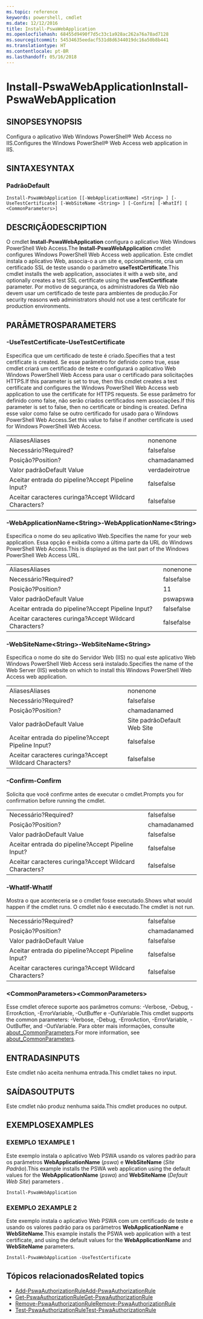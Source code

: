```yaml
---
ms.topic: reference
keywords: powershell, cmdlet
ms.date: 12/12/2016
title: Install-PswaWebApplication
ms.openlocfilehash: 68455d9490f7d5c33c1a928ac262a76a78ad7128
ms.sourcegitcommit: 54534635eedacf531d8d6344019dc16a50b8b441
ms.translationtype: HT
ms.contentlocale: pt-BR
ms.lasthandoff: 05/16/2018
---
```

# <a name="install-pswawebapplication"></a><span data-ttu-id="13197-103">Install-PswaWebApplication</span><span class="sxs-lookup"><span data-stu-id="13197-103">Install-PswaWebApplication</span></span>

## <a name="synopsis"></a><span data-ttu-id="13197-104">SINOPSE</span><span class="sxs-lookup"><span data-stu-id="13197-104">SYNOPSIS</span></span>

<span data-ttu-id="13197-105">Configura o aplicativo Web Windows PowerShell® Web Access no IIS.</span><span class="sxs-lookup"><span data-stu-id="13197-105">Configures the Windows PowerShell® Web Access web application in IIS.</span></span>

## <a name="syntax"></a><span data-ttu-id="13197-106">SINTAXE</span><span class="sxs-lookup"><span data-stu-id="13197-106">SYNTAX</span></span>

### <a name="default"></a><span data-ttu-id="13197-107">Padrão</span><span class="sxs-lookup"><span data-stu-id="13197-107">Default</span></span>
```
Install-PswaWebApplication [[-WebApplicationName] <String> ] [-UseTestCertificate] [-WebSiteName <String> ] [-Confirm] [-WhatIf] [ <CommonParameters>]
```

## <a name="description"></a><span data-ttu-id="13197-108">DESCRIÇÃO</span><span class="sxs-lookup"><span data-stu-id="13197-108">DESCRIPTION</span></span>

<span data-ttu-id="13197-109">O cmdlet **Install-PswaWebApplication** configura o aplicativo Web Windows PowerShell Web Access.</span><span class="sxs-lookup"><span data-stu-id="13197-109">The **Install-PswaWebApplication** cmdlet configures Windows PowerShell Web Access web application.</span></span> <span data-ttu-id="13197-110">Este cmdlet instala o aplicativo Web, associa-o a um site e, opcionalmente, cria um certificado SSL de teste usando o parâmetro **useTestCertificate**.</span><span class="sxs-lookup"><span data-stu-id="13197-110">This cmdlet installs the web application, associates it with a web site, and optionally creates a test SSL certificate using the **useTestCertificate** parameter.</span></span> <span data-ttu-id="13197-111">Por motivo de segurança, os administradores da Web não devem usar um certificado de teste para ambientes de produção.</span><span class="sxs-lookup"><span data-stu-id="13197-111">For security reasons web administrators should not use a test certificate for production environments.</span></span>

## <a name="parameters"></a><span data-ttu-id="13197-112">PARÂMETROS</span><span class="sxs-lookup"><span data-stu-id="13197-112">PARAMETERS</span></span>

### <a name="-usetestcertificate"></a><span data-ttu-id="13197-113">-UseTestCertificate</span><span class="sxs-lookup"><span data-stu-id="13197-113">-UseTestCertificate</span></span>

<span data-ttu-id="13197-114">Especifica que um certificado de teste é criado.</span><span class="sxs-lookup"><span data-stu-id="13197-114">Specifies that a test certificate is created.</span></span> <span data-ttu-id="13197-115">Se esse parâmetro for definido como true, esse cmdlet criará um certificado de teste e configurará o aplicativo Web Windows PowerShell Web Access para usar o certificado para solicitações HTTPS.</span><span class="sxs-lookup"><span data-stu-id="13197-115">If this parameter is set to true, then this cmdlet creates a test certificate and configures the Windows PowerShell Web Access web application to use the certificate for HTTPS requests.</span></span> <span data-ttu-id="13197-116">Se esse parâmetro for definido como false, não serão criados certificados nem associações.</span><span class="sxs-lookup"><span data-stu-id="13197-116">If this parameter is set to false, then no certificate or binding is created.</span></span> <span data-ttu-id="13197-117">Defina esse valor como false se outro certificado for usado para o Windows PowerShell Web Access.</span><span class="sxs-lookup"><span data-stu-id="13197-117">Set this value to false if another certificate is used for Windows PowerShell Web Access.</span></span>

|||
|-|-|
| <span data-ttu-id="13197-118">Aliases</span><span class="sxs-lookup"><span data-stu-id="13197-118">Aliases</span></span>                              | <span data-ttu-id="13197-119">none</span><span class="sxs-lookup"><span data-stu-id="13197-119">none</span></span>                                 |
| <span data-ttu-id="13197-120">Necessário?</span><span class="sxs-lookup"><span data-stu-id="13197-120">Required?</span></span>                            | <span data-ttu-id="13197-121">false</span><span class="sxs-lookup"><span data-stu-id="13197-121">false</span></span>                                |
| <span data-ttu-id="13197-122">Posição?</span><span class="sxs-lookup"><span data-stu-id="13197-122">Position?</span></span>                            | <span data-ttu-id="13197-123">chamada</span><span class="sxs-lookup"><span data-stu-id="13197-123">named</span></span>                                |
| <span data-ttu-id="13197-124">Valor padrão</span><span class="sxs-lookup"><span data-stu-id="13197-124">Default Value</span></span>                        | <span data-ttu-id="13197-125">verdadeiro</span><span class="sxs-lookup"><span data-stu-id="13197-125">true</span></span>                                 |
| <span data-ttu-id="13197-126">Aceitar entrada do pipeline?</span><span class="sxs-lookup"><span data-stu-id="13197-126">Accept Pipeline Input?</span></span>               | <span data-ttu-id="13197-127">false</span><span class="sxs-lookup"><span data-stu-id="13197-127">false</span></span>                                |
| <span data-ttu-id="13197-128">Aceitar caracteres curinga?</span><span class="sxs-lookup"><span data-stu-id="13197-128">Accept Wildcard Characters?</span></span>          | <span data-ttu-id="13197-129">false</span><span class="sxs-lookup"><span data-stu-id="13197-129">false</span></span>                                |

### <a name="-webapplicationnameltstringgt"></a><span data-ttu-id="13197-130">-WebApplicationName&lt;String&gt;</span><span class="sxs-lookup"><span data-stu-id="13197-130">-WebApplicationName&lt;String&gt;</span></span>

<span data-ttu-id="13197-131">Especifica o nome do seu aplicativo Web.</span><span class="sxs-lookup"><span data-stu-id="13197-131">Specifies the name for your web application.</span></span> <span data-ttu-id="13197-132">Essa opção é exibida como a última parte da URL do Windows PowerShell Web Access.</span><span class="sxs-lookup"><span data-stu-id="13197-132">This is displayed as the last part of the Windows PowerShell Web Access URL.</span></span>

|||
|-|-|
| <span data-ttu-id="13197-133">Aliases</span><span class="sxs-lookup"><span data-stu-id="13197-133">Aliases</span></span>                              | <span data-ttu-id="13197-134">none</span><span class="sxs-lookup"><span data-stu-id="13197-134">none</span></span>                                 |
| <span data-ttu-id="13197-135">Necessário?</span><span class="sxs-lookup"><span data-stu-id="13197-135">Required?</span></span>                            | <span data-ttu-id="13197-136">false</span><span class="sxs-lookup"><span data-stu-id="13197-136">false</span></span>                                |
| <span data-ttu-id="13197-137">Posição?</span><span class="sxs-lookup"><span data-stu-id="13197-137">Position?</span></span>                            | <span data-ttu-id="13197-138">1</span><span class="sxs-lookup"><span data-stu-id="13197-138">1</span></span>                                    |
| <span data-ttu-id="13197-139">Valor padrão</span><span class="sxs-lookup"><span data-stu-id="13197-139">Default Value</span></span>                        | <span data-ttu-id="13197-140">pswa</span><span class="sxs-lookup"><span data-stu-id="13197-140">pswa</span></span>                                 |
| <span data-ttu-id="13197-141">Aceitar entrada do pipeline?</span><span class="sxs-lookup"><span data-stu-id="13197-141">Accept Pipeline Input?</span></span>               | <span data-ttu-id="13197-142">false</span><span class="sxs-lookup"><span data-stu-id="13197-142">false</span></span>                                |
| <span data-ttu-id="13197-143">Aceitar caracteres curinga?</span><span class="sxs-lookup"><span data-stu-id="13197-143">Accept Wildcard Characters?</span></span>          | <span data-ttu-id="13197-144">false</span><span class="sxs-lookup"><span data-stu-id="13197-144">false</span></span>                                |

### <a name="-websitenameltstringgt"></a><span data-ttu-id="13197-145">-WebSiteName&lt;String&gt;</span><span class="sxs-lookup"><span data-stu-id="13197-145">-WebSiteName&lt;String&gt;</span></span>

<span data-ttu-id="13197-146">Especifica o nome do site do Servidor Web (IIS) no qual este aplicativo Web Windows PowerShell Web Access será instalado.</span><span class="sxs-lookup"><span data-stu-id="13197-146">Specifies the name of the Web Server (IIS) website on which to install this Windows PowerShell Web Access web application.</span></span>

|||
|-|-|
| <span data-ttu-id="13197-147">Aliases</span><span class="sxs-lookup"><span data-stu-id="13197-147">Aliases</span></span>                              | <span data-ttu-id="13197-148">none</span><span class="sxs-lookup"><span data-stu-id="13197-148">none</span></span>                                 |
| <span data-ttu-id="13197-149">Necessário?</span><span class="sxs-lookup"><span data-stu-id="13197-149">Required?</span></span>                            | <span data-ttu-id="13197-150">false</span><span class="sxs-lookup"><span data-stu-id="13197-150">false</span></span>                                |
| <span data-ttu-id="13197-151">Posição?</span><span class="sxs-lookup"><span data-stu-id="13197-151">Position?</span></span>                            | <span data-ttu-id="13197-152">chamada</span><span class="sxs-lookup"><span data-stu-id="13197-152">named</span></span>                                |
| <span data-ttu-id="13197-153">Valor padrão</span><span class="sxs-lookup"><span data-stu-id="13197-153">Default Value</span></span>                        | <span data-ttu-id="13197-154">Site padrão</span><span class="sxs-lookup"><span data-stu-id="13197-154">Default Web Site</span></span>                     |
| <span data-ttu-id="13197-155">Aceitar entrada do pipeline?</span><span class="sxs-lookup"><span data-stu-id="13197-155">Accept Pipeline Input?</span></span>               | <span data-ttu-id="13197-156">false</span><span class="sxs-lookup"><span data-stu-id="13197-156">false</span></span>                                |
| <span data-ttu-id="13197-157">Aceitar caracteres curinga?</span><span class="sxs-lookup"><span data-stu-id="13197-157">Accept Wildcard Characters?</span></span>          | <span data-ttu-id="13197-158">false</span><span class="sxs-lookup"><span data-stu-id="13197-158">false</span></span>                                |

### <a name="-confirm"></a><span data-ttu-id="13197-159">-Confirm</span><span class="sxs-lookup"><span data-stu-id="13197-159">-Confirm</span></span>

<span data-ttu-id="13197-160">Solicita que você confirme antes de executar o cmdlet.</span><span class="sxs-lookup"><span data-stu-id="13197-160">Prompts you for confirmation before running the cmdlet.</span></span>

|||
|-|-|
| <span data-ttu-id="13197-161">Necessário?</span><span class="sxs-lookup"><span data-stu-id="13197-161">Required?</span></span>                            | <span data-ttu-id="13197-162">false</span><span class="sxs-lookup"><span data-stu-id="13197-162">false</span></span>                                |
| <span data-ttu-id="13197-163">Posição?</span><span class="sxs-lookup"><span data-stu-id="13197-163">Position?</span></span>                            | <span data-ttu-id="13197-164">chamada</span><span class="sxs-lookup"><span data-stu-id="13197-164">named</span></span>                                |
| <span data-ttu-id="13197-165">Valor padrão</span><span class="sxs-lookup"><span data-stu-id="13197-165">Default Value</span></span>                        | <span data-ttu-id="13197-166">false</span><span class="sxs-lookup"><span data-stu-id="13197-166">false</span></span>                                |
| <span data-ttu-id="13197-167">Aceitar entrada do pipeline?</span><span class="sxs-lookup"><span data-stu-id="13197-167">Accept Pipeline Input?</span></span>               | <span data-ttu-id="13197-168">false</span><span class="sxs-lookup"><span data-stu-id="13197-168">false</span></span>                                |
| <span data-ttu-id="13197-169">Aceitar caracteres curinga?</span><span class="sxs-lookup"><span data-stu-id="13197-169">Accept Wildcard Characters?</span></span>          | <span data-ttu-id="13197-170">false</span><span class="sxs-lookup"><span data-stu-id="13197-170">false</span></span>                                |

### <a name="-whatif"></a><span data-ttu-id="13197-171">-WhatIf</span><span class="sxs-lookup"><span data-stu-id="13197-171">-WhatIf</span></span>

<span data-ttu-id="13197-172">Mostra o que aconteceria se o cmdlet fosse executado.</span><span class="sxs-lookup"><span data-stu-id="13197-172">Shows what would happen if the cmdlet runs.</span></span>
<span data-ttu-id="13197-173">O cmdlet não é executado.</span><span class="sxs-lookup"><span data-stu-id="13197-173">The cmdlet is not run.</span></span>

|||
|-|-|
| <span data-ttu-id="13197-174">Necessário?</span><span class="sxs-lookup"><span data-stu-id="13197-174">Required?</span></span>                            | <span data-ttu-id="13197-175">false</span><span class="sxs-lookup"><span data-stu-id="13197-175">false</span></span>                                |
| <span data-ttu-id="13197-176">Posição?</span><span class="sxs-lookup"><span data-stu-id="13197-176">Position?</span></span>                            | <span data-ttu-id="13197-177">chamada</span><span class="sxs-lookup"><span data-stu-id="13197-177">named</span></span>                                |
| <span data-ttu-id="13197-178">Valor padrão</span><span class="sxs-lookup"><span data-stu-id="13197-178">Default Value</span></span>                        | <span data-ttu-id="13197-179">false</span><span class="sxs-lookup"><span data-stu-id="13197-179">false</span></span>                                |
| <span data-ttu-id="13197-180">Aceitar entrada do pipeline?</span><span class="sxs-lookup"><span data-stu-id="13197-180">Accept Pipeline Input?</span></span>               | <span data-ttu-id="13197-181">false</span><span class="sxs-lookup"><span data-stu-id="13197-181">false</span></span>                                |
| <span data-ttu-id="13197-182">Aceitar caracteres curinga?</span><span class="sxs-lookup"><span data-stu-id="13197-182">Accept Wildcard Characters?</span></span>          | <span data-ttu-id="13197-183">false</span><span class="sxs-lookup"><span data-stu-id="13197-183">false</span></span>                                |

### <a name="ltcommonparametersgt"></a><span data-ttu-id="13197-184">&lt;CommonParameters&gt;</span><span class="sxs-lookup"><span data-stu-id="13197-184">&lt;CommonParameters&gt;</span></span>

<span data-ttu-id="13197-185">Esse cmdlet oferece suporte aos parâmetros comuns: -Verbose, -Debug, -ErrorAction, -ErrorVariable, -OutBuffer e -OutVariable.</span><span class="sxs-lookup"><span data-stu-id="13197-185">This cmdlet supports the common parameters: -Verbose, -Debug, -ErrorAction, -ErrorVariable, -OutBuffer, and -OutVariable.</span></span>
<span data-ttu-id="13197-186">Para obter mais informações, consulte [about_CommonParameters](http://go.microsoft.com/fwlink/p/?LinkID=113216).</span><span class="sxs-lookup"><span data-stu-id="13197-186">For more information, see [about_CommonParameters](http://go.microsoft.com/fwlink/p/?LinkID=113216).</span></span>

## <a name="inputs"></a><span data-ttu-id="13197-187">ENTRADAS</span><span class="sxs-lookup"><span data-stu-id="13197-187">INPUTS</span></span>

<span data-ttu-id="13197-188">Este cmdlet não aceita nenhuma entrada.</span><span class="sxs-lookup"><span data-stu-id="13197-188">This cmdlet takes no input.</span></span>

## <a name="outputs"></a><span data-ttu-id="13197-189">SAÍDAS</span><span class="sxs-lookup"><span data-stu-id="13197-189">OUTPUTS</span></span>

<span data-ttu-id="13197-190">Este cmdlet não produz nenhuma saída.</span><span class="sxs-lookup"><span data-stu-id="13197-190">This cmdlet produces no output.</span></span>

## <a name="examples"></a><span data-ttu-id="13197-191">EXEMPLOS</span><span class="sxs-lookup"><span data-stu-id="13197-191">EXAMPLES</span></span>

### <a name="example-1"></a><span data-ttu-id="13197-192">EXEMPLO 1</span><span class="sxs-lookup"><span data-stu-id="13197-192">EXAMPLE 1</span></span>

<span data-ttu-id="13197-193">Este exemplo instala o aplicativo Web PSWA usando os valores padrão para os parâmetros **WebApplicationName** (*pswa*) e **WebSiteName** (*Site Padrão*).</span><span class="sxs-lookup"><span data-stu-id="13197-193">This example installs the PSWA web application using the default values for the **WebApplicationName** (*pswa*) and **WebSiteName** (*Default Web Site*) parameters .</span></span>

```
Install-PswaWebApplication
```

### <a name="example-2"></a><span data-ttu-id="13197-194">EXEMPLO 2</span><span class="sxs-lookup"><span data-stu-id="13197-194">EXAMPLE 2</span></span>

<span data-ttu-id="13197-195">Este exemplo instala o aplicativo Web PSWA com um certificado de teste e usando os valores padrão para os parâmetros **WebApplicationName** e **WebSiteName**.</span><span class="sxs-lookup"><span data-stu-id="13197-195">This example installs the PSWA web application with a test certificate, and using the default values for the **WebApplicationName** and **WebSiteName** parameters.</span></span>

```
Install-PswaWebApplication -UseTestCertificate
```

## <a name="related-topics"></a><span data-ttu-id="13197-196">Tópicos relacionados</span><span class="sxs-lookup"><span data-stu-id="13197-196">Related topics</span></span>

- [<span data-ttu-id="13197-197">Add-PswaAuthorizationRule</span><span class="sxs-lookup"><span data-stu-id="13197-197">Add-PswaAuthorizationRule</span></span>](add-pswaauthorizationrule.md)
- [<span data-ttu-id="13197-198">Get-PswaAuthorizationRule</span><span class="sxs-lookup"><span data-stu-id="13197-198">Get-PswaAuthorizationRule</span></span>](get-pswaauthorizationrule.md)
- [<span data-ttu-id="13197-199">Remove-PswaAuthorizationRule</span><span class="sxs-lookup"><span data-stu-id="13197-199">Remove-PswaAuthorizationRule</span></span>](remove-pswaauthorizationrule.md)
- [<span data-ttu-id="13197-200">Test-PswaAuthorizationRule</span><span class="sxs-lookup"><span data-stu-id="13197-200">Test-PswaAuthorizationRule</span></span>](test-pswaauthorizationrule.md)